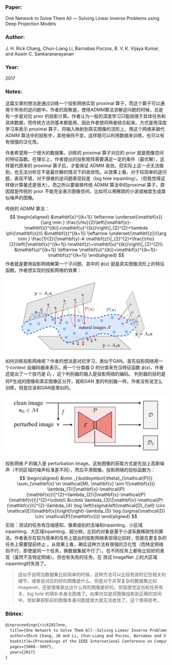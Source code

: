 ### Paper:

One Network to Solve Them All — Solving Linear Inverse Problems using Deep Projection Models

### Author:

J. H. Rick Chang, Chun-Liang Li, Barnabas Poczos, B. V. K. Vijaya Kumar, and Aswin C. Sankaranarayanan

### Year:

2017

### Notes:

这篇文章的想法是通过训练一个投影网络实现 proximal 算子，而这个算子可以通用于所有的逆问题中。作者的观察是，使用ADMM算法求解逆问题的时候，总是有一步是对应 prior 的投影计算。作者认为一般的深度学习只能局限于具体任务和具体数据，而传统方法则基本都能用，因此作者想将两者结合起来。方式是用深度学习来表示 proximal 算子，将输入映射到真实图像的流形上，用这个网络来替代 ADMM 算法中的投影步，其他保持不变，这样既可以利用数据来训练，也可以有有很强的泛化性。

作者希望用一个很大的数据集，训练的 proximal 算子对应的 prior 就是图像空间的特征函数。在理论上，作者提出的投影矩阵需要满足一定的条件（最优解），这样替代原来的 proximal 算子后，才能保证 ADMM 收敛。但实际上这一点无法做到，也无法分析在不是最优解的情况下的收敛性。从效果上看，对于较简单的逆问题，表现不错，对于很难的逆问题表现较差（big hole inpainting）。（但我觉得这样做计算量还是很大）。而之所以要替换传统 ADMM 算法中的proximal 算子，原因就是传统的 prior 不能完全表示图像空间，比如可以用稀疏的小波或梯度生成类似噪声的图像。

传统的 ADMM 算法：
$$
\begin{aligned}
&\mathbf{x}^{(k+1)} \leftarrow \underset{\mathbf{x}}{\arg \min } \frac{\rho}{2}\left\|\mathbf{x}-\mathbf{z}^{(k)}+\mathbf{u}^{(k)}\right\|_{2}^{2}+\lambda \phi(\mathbf{x})\\
&\mathbf{z}^{(k+1)} \leftarrow \underset{\mathbf{z}}{\arg \min } \frac{1}{2}\|\mathbf{y}-A \mathbf{z}\|_{2}^{2}+\frac{\rho}{2}\left\|\mathbf{x}^{(k+1)}-\mathbf{z}+\mathbf{u}^{(k)}\right\|_{2}^{2}\\
&\mathbf{u}^{(k+1)} \leftarrow \mathbf{u}^{(k)}+\mathbf{x}^{(k+1)}-\mathbf{z}^{(k+1)}
\end{aligned}
$$
作者就是要用投影网络解第一个子问题，其中的 $\phi(x)$ 就是真实图像流形上的特征函数。作者想实现的投影网络的效果：

<img src="https://raw.githubusercontent.com/Theodore-PKU/pictures/master/%E6%88%AA%E5%B1%8F2019-12-27%E4%B8%8B%E5%8D%884.31.19.png" style="zoom:50%;" />

如何训练投影网络呢？作者的想法是对抗学习，类似于GAN。首先投影网络用一个context 自编码器来表示。用一个分类器 $D$ 的分类来充当特征函数 $\phi(x)$，作者还提出了一个技巧是 $D_l$ ，这个判别器的输入是投影网络的编码。 判别器的目的是将P生成的图像和真实图像区分开，就和GAN 里的判别器一样。作者没有说怎么训练，但是应该和GAN是类似的。

<img src="https://raw.githubusercontent.com/Theodore-PKU/pictures/master/%E6%88%AA%E5%B1%8F2019-12-27%E4%B8%8B%E5%8D%884.35.11.png" style="zoom:50%;" />

投影网络 $P$ 的输入是 perturbation image。这些图像的获取方式是先加上高斯噪声（不同区域的噪声标准差不同），然后平滑图像。投影网络的目标函数为：
$$
\begin{aligned}
&\min _{\boldsymbol{\theta}_{\mathcal{P}}} \sum_{\mathbf{x} \in \mathcal{M}, \mathbf{v} \sim f(\mathbf{x})} \lambda_{1}\|\mathbf{x}-\mathcal{P}(\mathbf{x})\|^{2}+\lambda_{2}\|\mathbf{x}-\mathcal{P}(\mathbf{v})\|^{2}+\cdots\\
&\cdots \lambda_{3}\|\mathbf{v}-\mathcal{P}(\mathbf{v})\|^{2}-\lambda_{4} \log \left(\sigma\left(\mathcal{D}_{\ell} \circ \mathcal{E}(\mathbf{v})\right)\right)-\lambda_{5} \log (\sigma(\mathcal{D} \circ \mathcal{P}(\mathbf{v})))
\end{aligned}
$$
实验：测试的任务有压缩感知、像素级别的去噪和inpainting、小区域inpainting、大区域inpainting、超分辨。比较的对象是基于小波系数稀疏性的算法。作者表示在较为简单的任务上提出的投影网络表现得比较好，但是在更复杂的任务上需要提前终止 。从效果上看，确实这种方法有很强的泛化性（而特定网络则不行，即使是同一个任务，换数据集就不行了），在不同任务上都有比较好的表现（虽然不及特定网络）。但也有失败的任务。在 测试 ImageNet 上的大区域inpainting时失效了。

> 这似乎说明当数据集比较简单的时候，这种方法可以比较有效的记住相关的细节，或者说对应的好的图像是什么，但是对于非常复杂的数据集比如 imagenet，还是很难表达出什么样的图像是好的，但我感觉这也和任务有关，big hole 的填补本身太困难了。如果仅仅是将图像投影到正确的空间中，但如果投影前的图像本身问题就很大就无法收敛了。这个值得思考。

### Bibtex:

```latex
@inproceedings{rick2017one,
  title={One Network to Solve Them All--Solving Linear Inverse Problems Using Deep Projection Models},
  author={Rick Chang, JH and Li, Chun-Liang and Poczos, Barnabas and Vijaya Kumar, BVK and Sankaranarayanan, Aswin C},
  booktitle={Proceedings of the IEEE International Conference on Computer Vision},
  pages={5888--5897},
  year={2017}
}
```